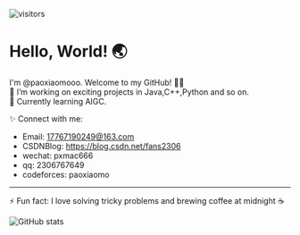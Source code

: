 ![visitors](https://visitor-badge.laobi.icu/badge?page_id=paoxiaomooo)

# Hello, World! 🌏

I'm @paoxiaomooo. Welcome to my GitHub! 👨‍💻  
🔭 I’m working on exciting projects in Java,C++,Python and so on.  
🌱 Currently learning AIGC.

✨ Connect with me:
- Email: 17767190249@163.com
- CSDNBlog: https://blog.csdn.net/fans2306
- wechat: pxmac666
- qq: 2306767649
- codeforces: paoxiaomo
---

⚡ Fun fact: I love solving tricky problems and brewing coffee at midnight ☕️

![GitHub stats](https://github-readme-stats.vercel.app/api?username=paoxiaomooo&show_icons=true&theme=radical)
